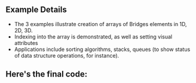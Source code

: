 ## Example Details

-   The 3 examples illustrate creation of arrays of Bridges elements in 1D, 2D, 3D.
-   Indexing into the array is demonstrated, as well as setting visual attributes
-   Applications include sorting algorithms, stacks, queues (to show status of data structure operations, for instance).

## Here's the final code:

[](./testing/python/array1d.py.html)[](./testing/python/array2d.py.html)[](./testing/python/array3d.py.html)